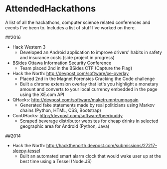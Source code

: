 # AttendedHackathons
A list of all the hackathons, computer science related conferences and events I've been to. Includes a list of stuff I've worked on there.

##2016
- Hack Western 3
  * Developed an Android application to improve drivers' habits in safety and insurance costs (side project in progress)
- BSides Ottawa Information Security Conference
  * Team placed 2nd in the BSides CTF (Capture the Flag)
- Hack the North: http://devpost.com/software/xe-overlay
  * Placed 2nd in the Magnet Forensics Cracking the Code challenge
  * Built a chrome extension overlay that let's you highlight a monetary amount and converts to your local currency embedded in the page using the XE.com API
- QHacks: http://devpost.com/software/maketrumptrumpagain
  * Generated fake statements made by real politicians using Markov chains (Python, HTML, CSS, Bootstrap)
- ConUHacks: http://devpost.com/software/beerbuddy
  * Scraped beverage distributor websites for cheap drinks in selected geographic area for Android (Python, Java)

##2014
- Hack the North: http://hackthenorth.devpost.com/submissions/27217-sleepy-tessel
  * Built an automated smart alarm clock that would wake user up at the best time using a Tessel (Node.JS)
